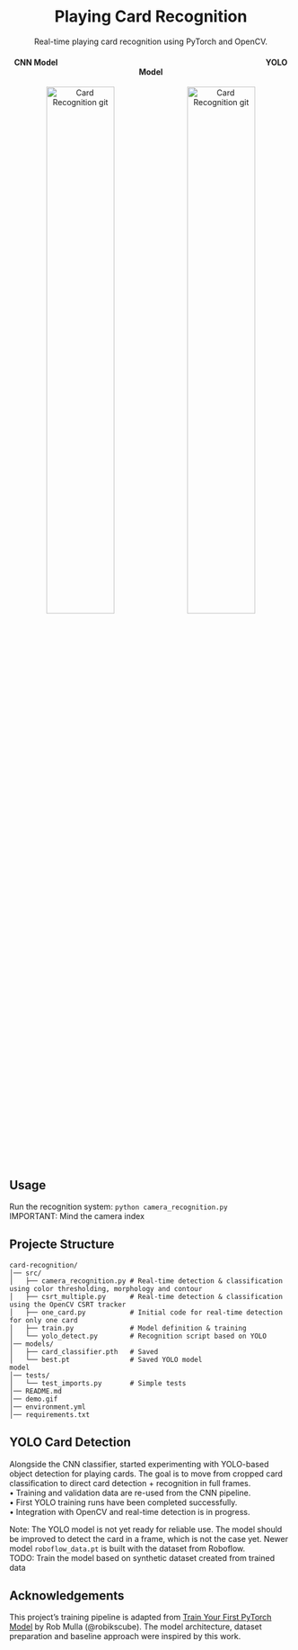 <h1 align="center">Playing Card Recognition</h1>
<p align="center">Real-time playing card recognition using PyTorch and OpenCV.
</p>

<h4 align="center">CNN Model &emsp;&emsp;&emsp;&emsp;&emsp;&emsp;&emsp;&emsp;&emsp;&emsp;&emsp;&emsp;&emsp;&emsp;&emsp;&emsp;&emsp;&emsp;&emsp;&emsp;&emsp;&emsp;&emsp;&emsp;&emsp;&emsp; YOLO Model</h4>  

<div align="center">
	<img src="demo.gif" alt="Card Recognition git" width=49%>
	<img src="demo.gif" alt="Card Recognition git" width=49%>
</div>

<h2>Usage</h2> 

Run the recognition system:
`python camera_recognition.py`  
IMPORTANT: Mind the camera index


<h2>Projecte Structure</h2>

```
card-recognition/
│── src/
│   ├── camera_recognition.py # Real-time detection & classification using color thresholding, morphology and contour
│   ├── csrt_multiple.py      # Real-time detection & classification using the OpenCV CSRT tracker
│   ├── one_card.py           # Initial code for real-time detection for only one card
│   ├── train.py              # Model definition & training
│   └── yolo_detect.py        # Recognition script based on YOLO
│── models/
│   ├── card_classifier.pth   # Saved
│   └── best.pt               # Saved YOLO model
model
│── tests/
│   └── test_imports.py       # Simple tests
│── README.md  
│── demo.gif
│── environment.yml
│── requirements.txt
```

<h2>YOLO Card Detection</h2>

Alongside the CNN classifier, started experimenting with YOLO-based object detection for playing cards.
The goal is to move from cropped card classification to direct card detection + recognition in full frames.  
	•	Training and validation data are re-used from the CNN pipeline.  
	•	First YOLO training runs have been completed successfully.  
	•	Integration with OpenCV and real-time detection is in progress.  

Note: The YOLO model is not yet ready for reliable use. The model should be improved to detect the card in a frame,
which is not the case yet. Newer model ```roboflow_data.pt``` is built with the dataset from Roboflow.  
TODO: Train the model based on synthetic dataset created from trained data

<h2>Acknowledgements</h2>

This project’s training pipeline is adapted from [Train Your First PyTorch Model](https://www.kaggle.com/code/robikscube/train-your-first-pytorch-model-card-classifier) by Rob Mulla (@robikscube).
The model architecture, dataset preparation and baseline approach were inspired by this work.

